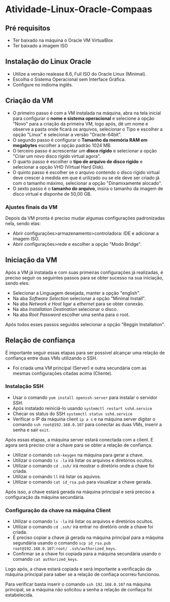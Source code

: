 # Atividade-Linux-Oracle-Compaas

## Pré requisitos

- Ter baixado na máquina o Oracle VM VirtualBox
- Ter baixado a imagem ISO

## Instalação do Linux Oracle
- Utilize a versão realease 8.6, Full ISO do Oracle Linux (Minimal).
- Escolha o Sistema Operacional sem Interface Gráfica.
- Configure no indioma inglês.

## Criação da VM

- O primeiro passo é com a VM instalada na máquina, abra na tela inicial para configurar o **nome e sistema operacional** e selecione a opção "Novo" para a criação da primeira VM, logo após, dê um nome e observe a pasta onde ficará os arquivos, selecionar o Tipo e escolher a opção "Linux" e selecionar a versão "Oracle-64bit".
- O segundo passo é configurar o **Tamanho da memória RAM em megabytes** escolher a opção padrão 1024 MB.
- O terceiro passo é acrescentar um **disco rígido** e selecionar a opção "Criar um novo disco rígido virtual agora".
- O quarto passo é escolher o **tipo de arquivo de disco rígido** e selecionar a opção VHD (Virtual Hard Disk).
- O quinto passo é escolher se o arquivo contendo o disco rígido virtual deve crescer à medida em que é urilizado ou se ele deve ser criado já com o tamanho máximo, selecionar a opção "Dinamixamente alocado".
- O sexto passo é o **tamanho do arquivo**, insira o tamanho da imagem de disco virtual e disponhe de 50,00 GB.

### Ajustes finais da VM ###

Depois da VM pronta é preciso mudar algumas configurações padronizadas nela, sendo elas:
- Abrir configurações>armazenamento>controladora: IDE e adicionar  a imagem ISO.
- Abrir configurações>rede e escolher a opção "Modo Bridge".

## Iniciação da VM ##

Após a VM já instalada e com suas primeiras configurações já realizadas, é preciso seguir os seguintes passos para se obter sucesso na sua iniciação, sendo eles:
- Selecionar a Linguagem desejada, manter a opção "english".
- Na aba *Software Selection* selecionar a opção "Minimal Install".
- Na aba *Network e Host*  ligar a *ethernet* para se obter conexão.
- Na aba *Installation Destination* selecionar o disco.
- Na aba *Root Password* escolher uma senha para o root.

Após todos esses passos seguidos selecionar a opção "Beggin Installation".

## Relação de confiança ##

É importante seguir essas etapas para ser possível alcançar uma relação de confiança entre duas VMs utilizando o SSH.

- Foi criada uma VM principal (Server) e outra secundária com as mesmas configurações citadas acima (Cliente).

### Instalação SSH ###

- Usar o comando `yum install openssh-server` para instalar o servidor SSH.
- Após instalado reiniciá-lo usando `systemctl restart sshd.service`
- Checar os status do SSH `systemctl status sshd.service`
- Verificar o IP da máquina client `ip a s` e na máquina server digitar o comando `ssh root@192.168.0.107` para conectar as duas VMs, inserir a senha e sair `exit`.

Após essas etapas, a máquina server estará conectada com a client. E agora será preciso criar a chave para se obter a relação de confiança.

- Utilizar o comando `ssh-keygen` na máquina para gerar a chave.
- Utilizar o comando `ls -la` irá listar os arquivos e diretórios ocultos.
- Utilizar o comando `cd .ssh/` irá mostrar o diretório onde a chave foi criada.
- Utilizar o comando `ll` irá listar os aquivos.
- Utilizar o comando `cat id_rsa.pub` para visualizar a chave gerada.

Após isso, a chave estará gerada na máquina principal e será preciso a configuração da máquina secundária.

### Configuração da chave na máquina Client ###


- Utilizar o comando `ls -la` irá listar os arquivos e diretórios ocultos.
- Utilizar o comando `cd .ssh/` irá entrar no diretório onde a chave foi criada.
- É preciso copiar a chave já gerada na máquina principal para a máquina segundária usando o comando `scp id_rsa.pub root@192.168.0.107:root/ .ssh/authorized_keys`.
- Confirmar se a chave foi copiada para a máquina secundária usando o comando `cat authorized_keys`.

Logo após, a chave estará copiada e será importante a verificação da máquina principal para saber se a relação de confiaça ocorreu funcionou.

Para verificar basta inserir o comando `ssh 192.168.0.107` na máquina principal, se a máquina não solicitou a senha a relação de confiaça foi estabelecida.





